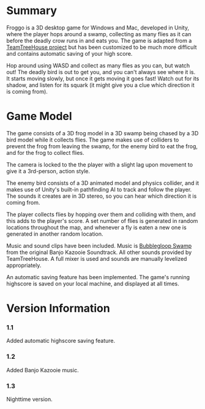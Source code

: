 # Summary
Froggo is a 3D desktop game for Windows and Mac, developed in Unity,
where the player hops around a swamp, collecting as many flies
as it can before the deadly crow runs in and eats you. The game is adapted
from a [TeamTreeHouse project](https://teamtreehouse.com/library/how-to-make-a-video-game-2)
but has been customized to be much more difficult and contains
automatic saving of your high score.

Hop around using WASD and collect as many flies as you can,
but watch out!
The deadly bird is out to get you, and you can't always see where it is.
It starts moving slowly, but once it gets moving it goes fast!
Watch out for its shadow, and listen for its squark
(it might give you a clue which direction it is
coming from).

# Game Model
The game consists of a 3D frog model in a 3D swamp being
chased by a 3D bird model while it collects flies.
The game makes use of colliders
to prevent the frog from leaving the swamp, for the enemy
bird to eat the frog, and for the frog to collect flies.

The camera is locked to the the player with a slight lag upon
movement to give it a 3rd-person, action style.

The enemy bird consists of a 3D animated model and physics collider, 
and it makes use of Unity's built-in pathfinding
AI to track and follow the player. The sounds it creates are in
3D stereo, so you can hear which direction it is coming from.

The player collects flies by hopping over them and colliding
with them, and this adds to the player's score. A set number
of flies is generated in random locations throughout the map, 
and whenever a fly is eaten a new one is generated in
another random location.

Music and sound clips have been included. Music is 
[Bubblegloop Swamp](https://www.youtube.com/watch?v=T9m26h0_Jxo)
from the original Banjo Kazooie Soundtrack. All other sounds
provided by TeamTreeHouse. A full mixer is used and sounds
are manually levelized appropriately.

An automatic saving feature has been implemented. The game's
running highscore is saved on your local machine, and displayed
at all times.

# Version Information
### 1.1
Added automatic highscore saving feature.
### 1.2
Added Banjo Kazooie music.
### 1.3
Nighttime version.
